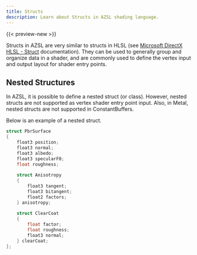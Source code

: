 ```yaml
---
title: Structs
description: Learn about Structs in AZSL shading language.
---
```


{{< preview-new >}}

Structs in AZSL are very similar to structs in HLSL (see [Microsoft DirectX HLSL - Struct](https://docs.microsoft.com/en-us/windows/win32/direct3dhlsl/dx-graphics-hlsl-struct) documentation). They can be used to generally group and organize data in a shader, and are commonly used to define the vertex input and output layout for shader entry points.

<!-- [NOTE TO DEVS: Do you have another concrete example for when structs are useful?] -->

## Nested Structures
In AZSL, it is possible to define a nested struct (or class). However, nested structs are not supported as vertex shader entry point input. Also, in Metal, nested structs are not supported in ConstantBuffers. 

Below is an example of a nested struct. 
```glsl
struct PbrSurface
{
    float3 position;
    float3 normal;
    float3 albedo;                   
    float3 specularF0;
    float roughness;
    
    struct Anisotropy
    {
        float3 tangent; 
        float3 bitangent;   
        float2 factors;
    } anisotropy;
    
    struct ClearCoat
    {
        float factor;           
        float roughness;        
        float3 normal; 
    } clearCoat;
};
```